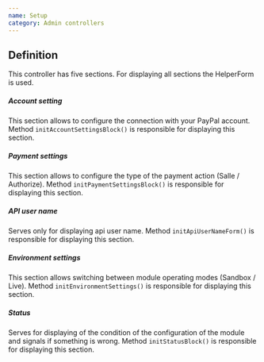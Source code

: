 ```yaml
---
name: Setup
category: Admin controllers
---
```


## Definition

This controller has five sections. For displaying all sections the HelperForm is used.

##### Account setting

This section allows to configure the connection with your PayPal account.
Method `initAccountSettingsBlock()` is responsible for displaying this section.

##### Payment settings

This section allows to configure the type of the payment action (Salle / Authorize).
Method `initPaymentSettingsBlock()` is responsible for displaying this section.

##### API user name

Serves only for displaying api user name. 
Method `initApiUserNameForm()` is responsible for displaying this section.

##### Environment settings

This section allows switching between module operating modes (Sandbox / Live).
Method `initEnvironmentSettings()` is responsible for displaying this section.

##### Status

Serves for displaying of the condition of the configuration of the module
and signals if something is wrong.
Method `initStatusBlock()` is responsible for displaying this section.
